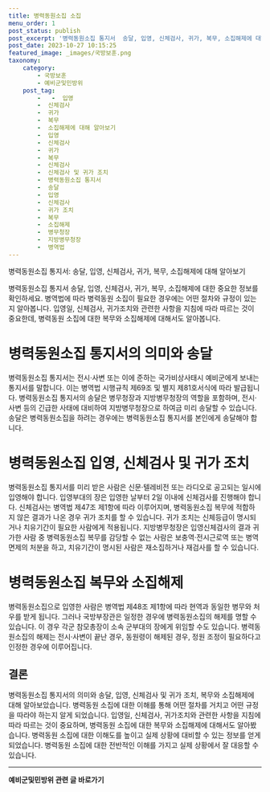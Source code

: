 ```yaml
---
title: 병력동원소집 소집 
menu_order: 1
post_status: publish
post_excerpt: '병력동원소집 통지서  송달, 입영, 신체검사, 귀가, 복무, 소집해제에 대해 알아보기'
post_date: 2023-10-27 10:15:25
featured_image: _images/국방보훈.png
taxonomy:
    category:
        - 국방보훈
        - 예비군및민방위
    post_tag:
        -   -  입영
        -  신체검사
        -  귀가
        -  복무
        -  소집해제에 대해 알아보기
        -  입영
        -  신체검사
        -  귀가
        -  복무
        -  신체검사
        -  신체검사 및 귀가 조치
        -  병력동원소집 통지서
        -  송달
        -  입영
        -  신체검사
        -  귀가 조치
        -  복무
        -  소집해제
        -  병무청장
        -  지방병무청장
        -  병역법
---
```


병력동원소집 통지서: 송달, 입영, 신체검사, 귀가, 복무, 소집해제에 대해 알아보기

병력동원소집 통지서 송달, 입영, 신체검사, 귀가, 복무, 소집해제에 대한 중요한 정보를 확인하세요. 병역법에 따라 병력동원 소집이 필요한 경우에는 어떤 절차와 규정이 있는지 알아봅니다. 입영일, 신체검사, 귀가조치와 관련한 사항을 지침에 따라 따르는 것이 중요한데, 병력동원 소집에 대한 복무와 소집해제에 대해서도 알아봅니다.

#   병력동원소집 통지서의 의미와 송달
병력동원소집 통지서는 전시·사변 또는 이에 준하는 국가비상사태시 예비군에게 보내는 통지서를 말합니다. 이는 병역법 시행규칙 제69조 및 별지 제81호서식에 따라 발급됩니다. 병력동원소집 통지서의 송달은 병무청장과 지방병무청장의 역할을 포함하며, 전시·사변 등의 긴급한 사태에 대비하여 지방병무청장으로 하여금 미리 송달할 수 있습니다. 송달은 병력동원소집을 하려는 경우에는 병력동원소집 통지서를 본인에게 송달해야 합니다.

#   병력동원소집 입영, 신체검사 및 귀가 조치
병력동원소집 통지서를 미리 받은 사람은 신문·텔레비전 또는 라디오로 공고되는 일시에 입영해야 합니다. 입영부대의 장은 입영한 날부터 2일 이내에 신체검사를 진행해야 합니다. 신체검사는 병역법 제47조 제1항에 따라 이루어지며, 병력동원소집 복무에 적합하지 않은 결과가 나온 경우 귀가 조치를 할 수 있습니다. 귀가 조치는 신체등급이 명시되거나 치유기간이 필요한 사람에게 적용됩니다. 지방병무청장은 입영신체검사의 결과 귀가한 사람 중 병력동원소집 복무를 감당할 수 없는 사람은 보충역·전시근로역 또는 병역면제의 처분을 하고, 치유기간이 명시된 사람은 재소집하거나 재검사를 할 수 있습니다.

#   병력동원소집 복무와 소집해제
병력동원소집으로 입영한 사람은 병역법 제48조 제1항에 따라 현역과 동일한 병무와 처우를 받게 됩니다. 그러나 국방부장관은 일정한 경우에 병력동원소집의 해제를 명할 수 있습니다. 이 경우 각군 참모총장이 소속 군부대의 장에게 위임할 수도 있습니다. 병력동원소집의 해제는 전시·사변이 끝난 경우, 동원령이 해제된 경우, 정원 조정이 필요하다고 인정한 경우에 이루어집니다.

## 결론

병력동원소집 통지서의 의미와 송달, 입영, 신체검사 및 귀가 조치, 복무와 소집해제에 대해 알아보았습니다. 병력동원 소집에 대한 이해를 통해 어떤 절차를 거치고 어떤 규정을 따라야 하는지 알게 되었습니다. 입영일, 신체검사, 귀가조치와 관련한 사항을 지침에 따라 따르는 것이 중요하며, 병력동원 소집에 대한 복무와 소집해제에 대해서도 알아봤습니다. 병력동원 소집에 대한 이해도를 높이고 실제 상황에 대비할 수 있는 정보를 얻게 되었습니다. 병력동원 소집에 대한 전반적인 이해를 가지고 실제 상황에서 잘 대응할 수 있습니다.
<!-- wp:separator -->
<hr class="wp-block-separator has-alpha-channel-opacity"/>
<!-- /wp:separator -->

<!-- wp:group {"backgroundColor":"base","layout":{"type":"constrained"}} -->
<div class="wp-block-group has-base-background-color has-background"><!-- wp:paragraph {"align":"center","fontSize":"medium"} -->
<p class="has-text-align-center has-large-font-size"><strong>예비군및민방위 관련 글 바로가기</strong></p>
<!-- /wp:paragraph -->


<!-- wp:latest-posts
{"categories":[{"id":9797,"count":19,"description":"","link":"https://uknowlaw.com/category/%ec%98%88%eb%b9%84%ea%b5%b0%eb%b0%8f%eb%af%bc%eb%b0%a9%ec%9c%84/","name":"예비군및민방위","slug":"예비군및민방위","taxonomy":"category","parent":0,"meta":[],"_links":{"self":[{"href":"https://uknowlaw.com/wp-json/wp/v2/categories/9797"}],"collection":[{"href":"https://uknowlaw.com/wp-json/wp/v2/categories"}],"about":[{"href":"https://uknowlaw.com/wp-json/wp/v2/taxonomies/category"}],"wp:post_type":[{"href":"https://uknowlaw.com/wp-json/wp/v2/posts?categories=9797"}],"curies":[{"name":"wp","href":"https://api.w.org/{rel}","templated":true}]}}]} /--></div>
<!-- /wp:group -->